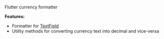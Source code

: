 Flutter currency formatter

**Features:**  
- Formatter for [TextField](https://api.flutter.dev/flutter/material/TextField-class.html)
- Utility methods for converting currency text into decimal and vice-versa
